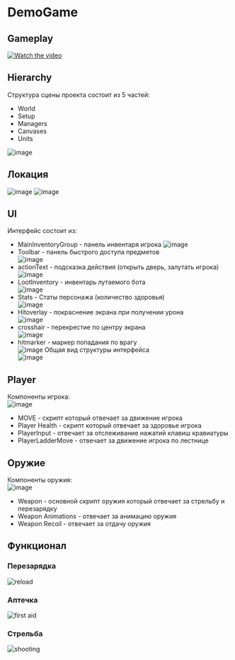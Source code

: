 # DemoGame
## Gameplay
[![Watch the video](http://img.youtube.com/vi/ivyqf5zdigs/0.jpg)](https://www.youtube.com/watch?v=ivyqf5zdigs)

## Hierarchy
Структура сцены проекта состоит из 5 частей:
* World
* Setup
* Managers
* Canvases
* Units
  
![image](https://github.com/Dyshakov/DemoGame/assets/91851290/38373e30-f71b-4c92-bc89-c92af0bda2e5)

## Локация 
![image](https://github.com/Dyshakov/DemoGame/assets/91851290/fbd7c666-a1dd-4576-b575-566d1d902e37)
![image](https://github.com/Dyshakov/DemoGame/assets/91851290/73f31916-52a6-4bb1-b563-626265e28b02)

## UI
Интерфейс состоит из:
* MainInventoryGroup - панель инвентаря игрока
  ![image](https://github.com/Dyshakov/DemoGame/assets/91851290/41c3b64b-e954-47e1-9f19-0175fd3e14a5)
* Toolbar - панель быстрого доступа предметов<br>
  ![image](https://github.com/Dyshakov/DemoGame/assets/91851290/68c45818-24b9-4e66-9108-37ecbc29a3f5)
* actionText - подсказка действия (открыть дверь, залутать игрока)<br>
![image](https://github.com/Dyshakov/DemoGame/assets/91851290/3812bd96-4a70-4515-9a1c-cdb9e072b8be)
* LootInventory - инвентарь лутаемого бота<br>
![image](https://github.com/Dyshakov/DemoGame/assets/91851290/4a4a713a-f438-4d5e-8823-12e2bb9f1b24)
* Stats - Статы персонажа (количество здоровья)<br>
  ![image](https://github.com/Dyshakov/DemoGame/assets/91851290/80eb15bd-ed59-45a7-9377-e0ca631b80f5)
* Hitoverlay - покраснение экрана при получении урона<br>
![image](https://github.com/Dyshakov/DemoGame/assets/91851290/997aa188-0bc3-465c-ab64-5bd710ed3072)
* crosshair - перекрестие по центру экрана<br>
![image](https://github.com/Dyshakov/DemoGame/assets/91851290/36c87526-1060-4839-acf5-d92add7676c4)
* hitmarker - маркер попадания по врагу<br>
![image](https://github.com/Dyshakov/DemoGame/assets/91851290/87da270d-35e5-49fd-88cc-f171bfa3b35d)
Общая вид структуры интерфейса<br>
![image](https://github.com/Dyshakov/DemoGame/assets/91851290/96024c43-9161-4296-8116-b090ae92e5d0)

## Player
Компоненты игрока:<br>
![image](https://github.com/Dyshakov/DemoGame/assets/91851290/4947e7dd-41ec-4fc7-acd0-97bff35c0ea2)

* MOVE - скрипт который отвечает за движение игрока
* Player Health - скрипт который отвечает за здоровье игрока
* PlayerInput - отвечает за отслеживание нажатий клавиш кравиатуры
* PlayerLadderMove - отвечает за движение игрока по лестнице

## Оружие
Компоненты оружия: <br>
![image](https://github.com/Dyshakov/DemoGame/assets/91851290/a2b18298-b331-41ce-bf83-4054bc4be935)

* Weapon - основной скрипт оружия который отвечает за стрельбу и перезарядку
* Weapon Animations - отвечает за анимацию оружия
* Weapon Recoil - отвечает за отдачу оружия

## Функционал

### Перезарядка
![reload](https://github.com/Dyshakov/DemoGame/assets/91851290/fb3f1fba-46e6-4094-b9d0-3df2c00929fd)

### Аптечка

![first aid](https://github.com/Dyshakov/DemoGame/assets/91851290/08ecb245-4708-4eec-b6b1-0b3bcd9d906b)

### Стрельба

![shooting](https://github.com/Dyshakov/DemoGame/assets/91851290/ab09b281-429d-44be-bbbe-f643d5912833)




